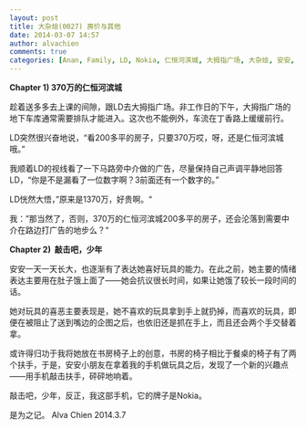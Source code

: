 ```yaml
---
layout: post
title: 大杂烩(0027) 房价与其他
date: 2014-03-07 14:57
author: alvachien
comments: true
categories: [Anan, Family, LD, Nokia, 仁恒河滨城, 大拇指广场, 大杂烩, 安安, 随心随笔]
---
```

<strong>Chapter 1) 370万的仁恒河滨城</strong>

趁着送多多去上课的间隙，跟LD去大拇指广场。非工作日的下午，大拇指广场的地下车库通常需要排队才能进入。这次也不能例外，车流在丁香路上缓缓前行。

LD突然很兴奋地说，“看200多平的房子，只要370万哎，呀，还是仁恒河滨城哦。”

我顺着LD的视线看了一下马路旁中介做的广告，尽量保持自己声调平静地回答LD，“你是不是漏看了一位数字啊？3前面还有一个数字的。”

LD恍然大悟，”原来是1370万，好贵啊。“

我：”那当然了，否则，370万的仁恒河滨城200多平的房子，还会沦落到需要中介在路边打广告的地步么？“

<strong>Chapter 2)  敲击吧，少年</strong>

安安一天一天长大，也逐渐有了表达她喜好玩具的能力。在此之前，她主要的情绪表达主要用在肚子饿上面了——她会抗议很长时间，如果让她饿了较长一段时间的话。

她对玩具的喜恶主要表现是，她不喜欢的玩具拿到手上就扔掉，而喜欢的玩具，即便在被阻止了送到嘴边的企图之后，也依旧还是抓在手上，而且还会两个手交替着拿。

或许得归功于我将她放在书房椅子上的创意，书房的椅子相比于餐桌的椅子有了两个扶手，于是，安安小朋友在拿着我的手机做玩具之后，发现了一个新的兴趣点——用手机敲击扶手，砰砰地响着。

敲击吧，少年，反正，我这部手机，它的牌子是Nokia。

是为之记。
Alva Chien
2014.3.7
